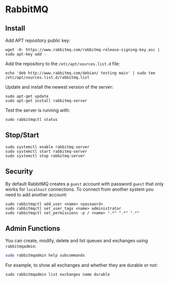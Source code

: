 # RabbitMQ

## Install

Add APT repository public key:

```
wget -O- https://www.rabbitmq.com/rabbitmq-release-signing-key.asc | sudo apt-key add -
```

Add the repository to the `/etc/apt/sources.list.d` file:

```
echo 'deb http://www.rabbitmq.com/debian/ testing main' | sudo tee /etc/apt/sources.list.d/rabbitmq.list
```

Update and install the newest version of the server:

```
sudo apt-get update
sudo apt-get install rabbitmq-server
```

Test the server is running with:

```
sudo rabbitmqctl status
```

## Stop/Start

```
sudo systemctl enable rabbitmq-server
sudo systemctl start rabbitmq-server
sudo systemctl stop rabbitmq-server
```

## Security

By default RabbitMQ creates a `guest` account with password `guest` that only works for `localhost` connections. To connect from another system you need to add another account:

```
sudo rabbitmqctl add_user <name> <password>
sudo rabbitmqctl set_user_tags <name> administrator
sudo rabbitmqctl set_permissions -p / <name> ".*" ".*" ".*"
```

## Admin Functions

You can create, modify, delete and list queues and exchanges using `rabbitmqadmin`:

```bash
sudo rabbitmqadmin help subcommands
```

For example, to show all exchanges and whether they are durable or not:

```
sudo rabbitmqadmin list exchanges name durable
```
